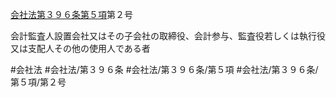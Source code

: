 [会社法第３９６条第５項](会社法＿＿＿＿第３９６条第５項)第２号

会計監査人設置会社又はその子会社の取締役、会計参与、監査役若しくは執行役又は支配人その他の使用人である者


#会社法
#会社法/第３９６条
#会社法/第３９６条/第５項
#会社法/第３９６条/第５項/第２号
